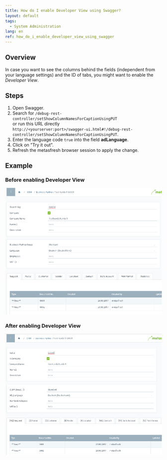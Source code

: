 ```yaml
---
title: How do I enable Developer View using Swagger?
layout: default
tags:
  - System Administration
lang: en
ref: how_do_i_enable_developer_view_using_swagger
---
```


## Overview

In case you want to see the columns behind the fields (independent from your language settings) and the ID of tabs, you might want to enable the *Developer View*.

## Steps

1. Open Swagger.
1. Search for `/debug-rest-controller/setShowColumnNamesForCaptionUsingPUT` <br> or run this URL directly <br> `http://<yourserver:port>/swagger-ui.html#!/debug-rest-controller/setShowColumnNamesForCaptionUsingPUT`.
1. Enter the language code `true` into the field **adLanguage**.
1. Click on "Try it out".
1. Refresh the metasfresh browser session to apply the change.

## Example

### Before enabling Developer View

![](assets/How_do_I_enable_developer_view_using_Swagger-defcb.png)

### After enabling Developer View

![](assets/How_do_I_enable_developer_view_using_Swagger-fbec7.png)

